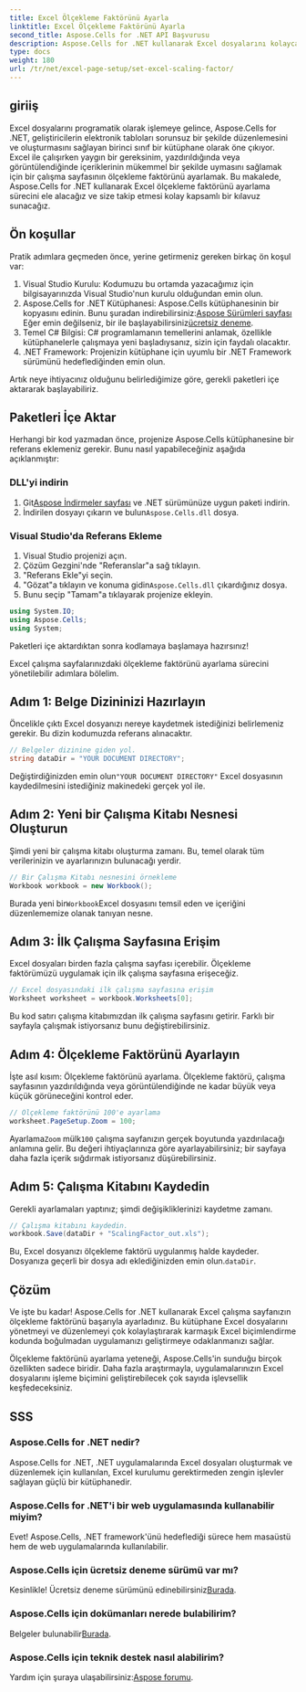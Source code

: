 ```yaml
---
title: Excel Ölçekleme Faktörünü Ayarla
linktitle: Excel Ölçekleme Faktörünü Ayarla
second_title: Aspose.Cells for .NET API Başvurusu
description: Aspose.Cells for .NET kullanarak Excel dosyalarını kolayca düzenlemeyi ve ölçekleme faktörünü özelleştirmeyi öğrenin.
type: docs
weight: 180
url: /tr/net/excel-page-setup/set-excel-scaling-factor/
---
```

## giriiş

Excel dosyalarını programatik olarak işlemeye gelince, Aspose.Cells for .NET, geliştiricilerin elektronik tabloları sorunsuz bir şekilde düzenlemesini ve oluşturmasını sağlayan birinci sınıf bir kütüphane olarak öne çıkıyor. Excel ile çalışırken yaygın bir gereksinim, yazdırıldığında veya görüntülendiğinde içeriklerinin mükemmel bir şekilde uymasını sağlamak için bir çalışma sayfasının ölçekleme faktörünü ayarlamak. Bu makalede, Aspose.Cells for .NET kullanarak Excel ölçekleme faktörünü ayarlama sürecini ele alacağız ve size takip etmesi kolay kapsamlı bir kılavuz sunacağız.

## Ön koşullar

Pratik adımlara geçmeden önce, yerine getirmeniz gereken birkaç ön koşul var:

1. Visual Studio Kurulu: Kodumuzu bu ortamda yazacağımız için bilgisayarınızda Visual Studio'nun kurulu olduğundan emin olun.
2.  Aspose.Cells for .NET Kütüphanesi: Aspose.Cells kütüphanesinin bir kopyasını edinin. Bunu şuradan indirebilirsiniz:[Aspose Sürümleri sayfası](https://releases.aspose.com/cells/net/) Eğer emin değilseniz, bir ile başlayabilirsiniz[ücretsiz deneme](https://releases.aspose.com/).
3. Temel C# Bilgisi: C# programlamanın temellerini anlamak, özellikle kütüphanelerle çalışmaya yeni başladıysanız, sizin için faydalı olacaktır.
4. .NET Framework: Projenizin kütüphane için uyumlu bir .NET Framework sürümünü hedeflediğinden emin olun.

Artık neye ihtiyacınız olduğunu belirlediğimize göre, gerekli paketleri içe aktararak başlayabiliriz.

## Paketleri İçe Aktar

Herhangi bir kod yazmadan önce, projenize Aspose.Cells kütüphanesine bir referans eklemeniz gerekir. Bunu nasıl yapabileceğiniz aşağıda açıklanmıştır:

### DLL'yi indirin

1.  Git[Aspose İndirmeler sayfası](https://releases.aspose.com/cells/net/) ve .NET sürümünüze uygun paketi indirin.
2. İndirilen dosyayı çıkarın ve bulun`Aspose.Cells.dll` dosya.

### Visual Studio'da Referans Ekleme

1. Visual Studio projenizi açın.
2. Çözüm Gezgini'nde "Referanslar"a sağ tıklayın.
3. "Referans Ekle"yi seçin. 
4.  "Gözat"a tıklayın ve konuma gidin`Aspose.Cells.dll` çıkardığınız dosya.
5. Bunu seçip "Tamam"a tıklayarak projenize ekleyin.

```csharp
using System.IO;
using Aspose.Cells;
using System;
```

Paketleri içe aktardıktan sonra kodlamaya başlamaya hazırsınız!

Excel çalışma sayfalarınızdaki ölçekleme faktörünü ayarlama sürecini yönetilebilir adımlara bölelim.

## Adım 1: Belge Dizininizi Hazırlayın

Öncelikle çıktı Excel dosyanızı nereye kaydetmek istediğinizi belirlemeniz gerekir. Bu dizin kodumuzda referans alınacaktır. 

```csharp
// Belgeler dizinine giden yol.
string dataDir = "YOUR DOCUMENT DIRECTORY";
```

Değiştirdiğinizden emin olun`"YOUR DOCUMENT DIRECTORY"` Excel dosyasının kaydedilmesini istediğiniz makinedeki gerçek yol ile.

## Adım 2: Yeni bir Çalışma Kitabı Nesnesi Oluşturun

Şimdi yeni bir çalışma kitabı oluşturma zamanı. Bu, temel olarak tüm verilerinizin ve ayarlarınızın bulunacağı yerdir.

```csharp
// Bir Çalışma Kitabı nesnesini örnekleme
Workbook workbook = new Workbook();
```

 Burada yeni bir`Workbook`Excel dosyasını temsil eden ve içeriğini düzenlememize olanak tanıyan nesne.

## Adım 3: İlk Çalışma Sayfasına Erişim

Excel dosyaları birden fazla çalışma sayfası içerebilir. Ölçekleme faktörümüzü uygulamak için ilk çalışma sayfasına erişeceğiz.

```csharp
// Excel dosyasındaki ilk çalışma sayfasına erişim
Worksheet worksheet = workbook.Worksheets[0];
```

Bu kod satırı çalışma kitabımızdan ilk çalışma sayfasını getirir. Farklı bir sayfayla çalışmak istiyorsanız bunu değiştirebilirsiniz.

## Adım 4: Ölçekleme Faktörünü Ayarlayın

İşte asıl kısım: Ölçekleme faktörünü ayarlama. Ölçekleme faktörü, çalışma sayfasının yazdırıldığında veya görüntülendiğinde ne kadar büyük veya küçük görüneceğini kontrol eder.

```csharp
// Ölçekleme faktörünü 100'e ayarlama
worksheet.PageSetup.Zoom = 100;
```

 Ayarlama`Zoom` mülk`100` çalışma sayfanızın gerçek boyutunda yazdırılacağı anlamına gelir. Bu değeri ihtiyaçlarınıza göre ayarlayabilirsiniz; bir sayfaya daha fazla içerik sığdırmak istiyorsanız düşürebilirsiniz.

## Adım 5: Çalışma Kitabını Kaydedin

Gerekli ayarlamaları yaptınız; şimdi değişikliklerinizi kaydetme zamanı.

```csharp
// Çalışma kitabını kaydedin.
workbook.Save(dataDir + "ScalingFactor_out.xls");
```

 Bu, Excel dosyanızı ölçekleme faktörü uygulanmış halde kaydeder. Dosyanıza geçerli bir dosya adı eklediğinizden emin olun.`dataDir`.

## Çözüm

Ve işte bu kadar! Aspose.Cells for .NET kullanarak Excel çalışma sayfanızın ölçekleme faktörünü başarıyla ayarladınız. Bu kütüphane Excel dosyalarını yönetmeyi ve düzenlemeyi çok kolaylaştırarak karmaşık Excel biçimlendirme kodunda boğulmadan uygulamanızı geliştirmeye odaklanmanızı sağlar.

Ölçekleme faktörünü ayarlama yeteneği, Aspose.Cells'in sunduğu birçok özellikten sadece biridir. Daha fazla araştırmayla, uygulamalarınızın Excel dosyalarını işleme biçimini geliştirebilecek çok sayıda işlevsellik keşfedeceksiniz.

## SSS

### Aspose.Cells for .NET nedir?  
Aspose.Cells for .NET, .NET uygulamalarında Excel dosyaları oluşturmak ve düzenlemek için kullanılan, Excel kurulumu gerektirmeden zengin işlevler sağlayan güçlü bir kütüphanedir.

### Aspose.Cells for .NET'i bir web uygulamasında kullanabilir miyim?  
Evet! Aspose.Cells, .NET framework'ünü hedeflediği sürece hem masaüstü hem de web uygulamalarında kullanılabilir.

### Aspose.Cells için ücretsiz deneme sürümü var mı?  
 Kesinlikle! Ücretsiz deneme sürümünü edinebilirsiniz[Burada](https://releases.aspose.com/).

### Aspose.Cells için dokümanları nerede bulabilirim?  
 Belgeler bulunabilir[Burada](https://reference.aspose.com/cells/net/).

### Aspose.Cells için teknik destek nasıl alabilirim?  
 Yardım için şuraya ulaşabilirsiniz:[Aspose forumu](https://forum.aspose.com/c/cells/9).